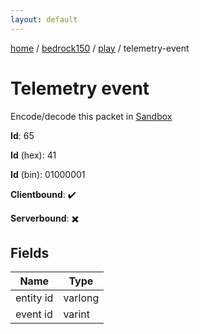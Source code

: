 ```yaml
---
layout: default
---
```


[home](/)  /  [bedrock150](/protocol/bedrock150)  /  [play](/protocol/bedrock150/play)  /  telemetry-event

# Telemetry event

Encode/decode this packet in [Sandbox](../../../sandbox/bedrock150#play.telemetry_event)

**Id**: 65

**Id** (hex): 41

**Id** (bin): 01000001

**Clientbound**: ✔️

**Serverbound**: ✖️

## Fields

Name | Type
---|---
entity id | varlong
event id | varint
